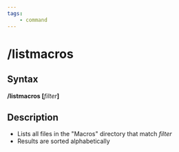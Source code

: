 ```yaml
---
tags:
    - command
---
```

# /listmacros

## Syntax

**/listmacros [**_filter_**]**

## Description

* Lists all files in the "Macros" directory that match _filter_
* Results are sorted alphabetically

